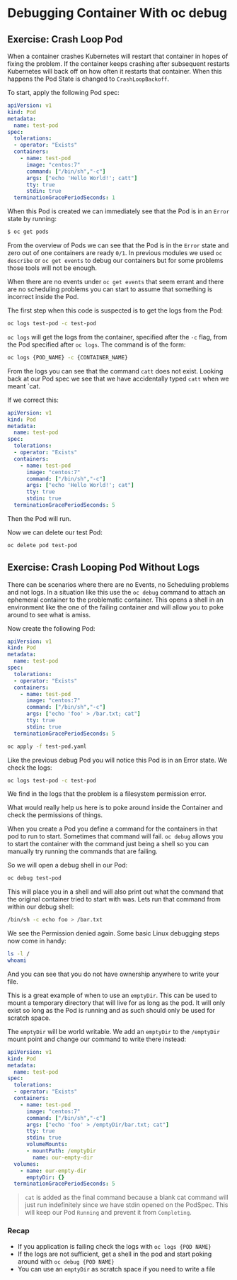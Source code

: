 # Debugging Container With oc debug

## Exercise: Crash Loop Pod

When a container crashes Kubernetes will restart that container in hopes of fixing the problem.
If the container keeps crashing after subsequent restarts Kubernetes will back off on how often
it restarts that container. When this happens the Pod State is changed to `CrashLoopBackoff`.

To start, apply the following Pod spec:

```yaml
apiVersion: v1
kind: Pod
metadata:
  name: test-pod
spec:
  tolerations:
  - operator: "Exists"
  containers:
    - name: test-pod
      image: "centos:7"
      command: ["/bin/sh","-c"]
      args: ["echo 'Hello World!'; catt"]
      tty: true
      stdin: true
  terminationGracePeriodSeconds: 1
```

When this Pod is created we can immediately see that the Pod is in an `Error` state by running:

```bash
$ oc get pods
```

From the overview of Pods we can see that the Pod is in the `Error` state and zero out of one containers
are ready `0/1`. In previous modules we used `oc describe` or `oc get events` to debug our containers
but for some problems those tools will not be enough.

When there are no events under `oc get events` that seem errant and there are no scheduling problems you
can start to assume that something is incorrect inside the Pod.

The first step when this code is suspected is to get the logs from the Pod:

```bash
oc logs test-pod -c test-pod
```

`oc logs` will get the logs from the container, specified after the `-c` flag, from the Pod specified after
`oc logs`. The command is of the form:

```bash
oc logs {POD_NAME} -c {CONTAINER_NAME}
```

From the logs you can see that the command `catt` does not exist. Looking back at our Pod spec we see that
we have accidentally typed `catt` when we meant `cat.

If we correct this:

```yaml
apiVersion: v1
kind: Pod
metadata:
  name: test-pod
spec:
  tolerations:
  - operator: "Exists"
  containers:
    - name: test-pod
      image: "centos:7"
      command: ["/bin/sh","-c"]
      args: ["echo 'Hello World!'; cat"]
      tty: true
      stdin: true
  terminationGracePeriodSeconds: 5
```

Then the Pod will run.

Now we can delete our test Pod:

```bash
oc delete pod test-pod
```

## Exercise: Crash Looping Pod Without Logs

There can be scenarios where there are no Events, no Scheduling problems and not logs. In a situation like this
use the `oc debug` command to attach an ephemeral container to the problematic container. This opens a shell in
an environment like the one of the failing container and will allow you to poke around to see what is amiss.

Now create the following Pod:

```yaml
apiVersion: v1
kind: Pod
metadata:
  name: test-pod
spec:
  tolerations:
  - operator: "Exists"
  containers:
    - name: test-pod
      image: "centos:7"
      command: ["/bin/sh","-c"]
      args: ["echo 'foo' > /bar.txt; cat"]
      tty: true
      stdin: true
  terminationGracePeriodSeconds: 5
```

```bash
oc apply -f test-pod.yaml
```

Like the previous debug Pod you will notice this Pod is in an Error state.  We check the logs:

```bash
oc logs test-pod -c test-pod
```

We find in the logs that the problem is a filesystem permission error.

What would really help us here is to poke around inside the Container and check the permissions of things.

When you create a Pod you define a command for the containers in that pod to run to start. Sometimes that command will
fail. `oc debug` allows you to start the container with the command just being a shell so you can manually try running
the commands that are failing.

So we will open a debug shell in our Pod:

```bash
oc debug test-pod
```

This will place you in a shell and will also print out what the command that the original container tried to start with
was. Lets run that command from within our debug shell:

```bash
/bin/sh -c echo foo > /bar.txt
```

We see the Permission denied again. Some basic Linux debugging steps now come in handy:

```bash
ls -l /
whoami
```

And you can see that you do not have ownership anywhere to write your file.

This is a great example of when to use an `emptyDir`. This can be used to mount a temporary directory that
will live for as long as the pod. It will only exist so long as the Pod is running and as such should only be
used for scratch space.

The `emptyDir` will be world writable. We add an `emptyDir` to the `/emptyDir` mount point and change our command to write
there instead:

```yaml
apiVersion: v1
kind: Pod
metadata:
  name: test-pod
spec:
  tolerations:
  - operator: "Exists"
  containers:
    - name: test-pod
      image: "centos:7"
      command: ["/bin/sh","-c"]
      args: ["echo 'foo' > /emptyDir/bar.txt; cat"]
      tty: true
      stdin: true
      volumeMounts:
      - mountPath: /emptyDir
        name: our-empty-dir
  volumes:
    - name: our-empty-dir
      emptyDir: {}
  terminationGracePeriodSeconds: 5
```

> `cat` is added as the final command because a blank cat command will just run indefinitely since we have stdin opened
on the PodSpec. This will keep our Pod `Running` and prevent it from `Completing`.

### Recap

* If you application is failing check the logs with `oc logs {POD NAME}`
* If the logs are not sufficient, get a shell in the pod and start poking around with `oc debug {POD NAME}`
* You can use an `emptyDir` as scratch space if you need to write a file
